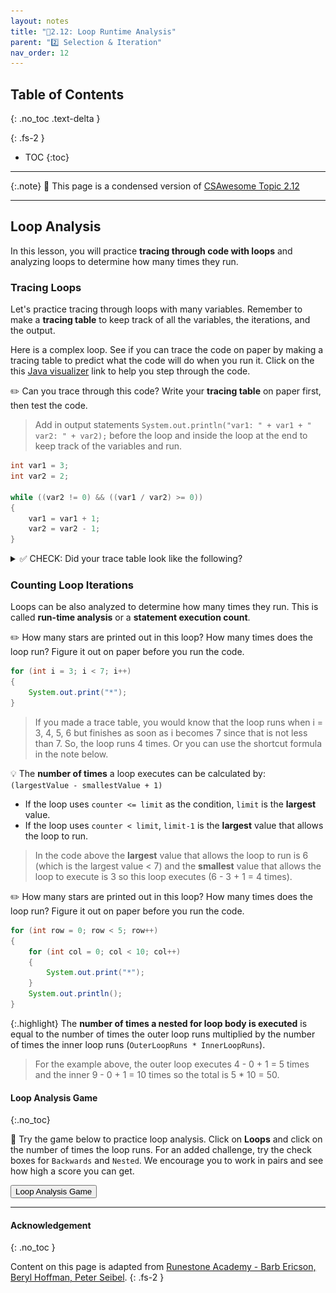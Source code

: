 ```yaml
---
layout: notes
title: "📓2.12: Loop Runtime Analysis" 
parent: "2️⃣ Selection & Iteration"
nav_order: 12
---
```


## Table of Contents
{: .no_toc .text-delta }

{: .fs-2 }
- TOC
{:toc}

---

{:.note}
📖 This page is a condensed version of [CSAwesome Topic 2.12](https://runestone.academy/ns/books/published/csawesome2/topic-2-12-loop-analysis.html) 

---

## Loop Analysis

In this lesson, you will practice **tracing through code with loops** and analyzing loops to determine how many times they run.

### Tracing Loops

Let's practice tracing through loops with many variables. Remember to make a **tracing table** to keep track of all the variables, the iterations, and the output.

Here is a complex loop.  See if you can trace the code on paper by making a tracing table to predict what the code will do when you run it. Click on the this [Java visualizer](https://goo.gl/qEHnpg) link to help you step through the code.

<div class="task" markdown="block">
  
✏️ Can you trace through this code? Write your **tracing table** on paper first, then test the code.
> Add in output statements ``System.out.println("var1: " + var1 + " var2: " + var2);`` before the loop and inside the loop at the end to keep track of the variables and run. 

```java
int var1 = 3;
int var2 = 2;

while ((var2 != 0) && ((var1 / var2) >= 0))
{
    var1 = var1 + 1;
    var2 = var2 - 1;
}
```
</div>

<html>
<details>

<summary>✅ CHECK: Did your trace table look like the following?</summary>

<div markdown="block">

![image](Figures/whileLoopTrace.png)

</div>

</details>
</html>

### Counting Loop Iterations

Loops can be also analyzed to determine how many times they run. This is called **run-time analysis** or a **statement execution count**.

<div class="task" markdown="block">
  
✏️ How many stars are printed out in this loop? How many times does the loop run? Figure it out on paper before you run the code.

```java
for (int i = 3; i < 7; i++)
{
    System.out.print("*");
}
```
</div>

> If you made a trace table, you would know that the loop runs when i = 3, 4, 5, 6 but finishes as soon as i becomes 7 since that is not less than 7. So, the loop runs 4 times. Or you can use the shortcut formula in the note below.

<div class="imp" markdown="block">

💡 The **number of times** a loop executes can be calculated by: `(largestValue - smallestValue + 1)`

- If the loop uses `counter <= limit` as the condition, `limit` is the **largest** value.
- If the loop uses `counter < limit`, `limit-1` is the **largest** value that allows the loop to run.
  
</div>

> In the code above the **largest** value that allows the loop to run is 6 (which is the largest value < 7) and the **smallest** value that allows the loop to execute is 3 so this loop executes (6 - 3 + 1 = 4 times).

<div class="task" markdown="block">
  
✏️ How many stars are printed out in this loop? How many times does the loop run? Figure it out on paper before you run the code.

```java
for (int row = 0; row < 5; row++)
{
    for (int col = 0; col < 10; col++)
    {
        System.out.print("*");
    }
    System.out.println();
}
```
</div>

{:.highlight}
The **number of times a nested for loop body is executed** is equal to the number of times the outer loop runs multiplied by the number of times the inner loop runs (`OuterLoopRuns * InnerLoopRuns`).

> For the example above, the outer loop executes 4 - 0 + 1 = 5 times and the inner 9 - 0 + 1 = 10 times so the total is 5 * 10 = 50.


#### Loop Analysis Game
{:.no_toc}

<div class="task" markdown="block">

🎲 Try the game below to practice loop analysis. Click on **Loops** and click on the number of times the loop runs. For an added challenge, try the check boxes for `Backwards` and `Nested`. We encourage you to work in pairs and see how high a score you can get.

<a href="https://csa-games.netlify.app/" target="_blank"><button class="btn">Loop Analysis Game</button></a>

</div>

<!--

## Informal Runtime Analysis of Loops

When we analyze loops informally, we focus on two skills:

* **Tracing**: Step through a loop and keep track of variable values as they change.
* **Counting iterations**: Determine how many times a loop (or nested loops) will execute its body.

These skills help you predict output, find bugs, and reason about runtime at a high level.

**Note:** A **trace table** is a simple table where each column is a variable and each row shows the values after each pass through the loop.

---

## Example 1: Trace a `while` Loop

Consider the following code. Trace it and record the values of `var1` and `var2` each time through the loop.

```java
int var1 = 0;
int var2 = 2;

while ((var2 != 0) && ((var1 / var2) >= 0)) {
    var1 = var1 + 1;
    var2 = var2 - 1;
}
```

![Trace table showing var1 and var2 values each pass](Figures/whileLoopTrace.png)

<div class="task" markdown="block">

**Check Your Understanding**

What are the values of `var1` and `var2` when the code finishes executing?

* A. `var1 = 1, var2 = 1`
* B. `var1 = 2, var2 = 0` ✅
* C. `var1 = 3, var2 = -1`
* D. `var1 = 0, var2 = 2`
* E. Division-by-zero runtime error

**Why:** The loop stops when `var2 == 0` (short-circuiting prevents the division from evaluating when `var2` is 0), so the final state is `var1 = 2`, `var2 = 0`.

</div>

---

## Example 2: Build a Trace Table

You can make tracing easier by drawing a table:

|    Pass # | var1 | var2 |
| --------: | ---: | ---: |
| 0 (start) |    0 |    2 |
|         1 |    1 |    1 |
|         2 |    2 |    0 |

Stop when the loop condition becomes `false`.

---

## Counting Loop Iterations

### Single `for` or `while`

* A loop like `for (int i = 0; i < N; i++)` runs **N** times.
* A loop like `while (x > 0) { x--; }` runs once per decrement until `x == 0`.

### Nested Loops

Multiply the number of iterations of each loop if the inner loop runs fully for each outer iteration.

```java
int i = 0;
while (i <= 4) {
  for (int j = 0; j < 3; j++) {
    System.out.println("Hi!");
  }
  i++;
}
```

* Outer loop: `i = 0, 1, 2, 3, 4` → **5** iterations
* Inner loop: `j = 0, 1, 2` → **3** iterations each time
* Total prints: **5 × 3 = 15**

<div class="task" markdown="block">

**Check Your Understanding**

How many times is `"Hi!"` printed by the program above?

* A. 3
* B. 5
* C. 8
* D. 12
* E. 15 ✅

</div>

---

## Tips for Informal Analysis

* **Initialization, condition, update**: Check all three—off-by-one errors often hide here.
* **Short-circuit logic**: For `&&` and `||`, later subexpressions may not evaluate—this can prevent errors (like division by zero) or change counts.
* **Early exits**: `break`, `return`, or condition changes inside the loop alter iteration counts.
* **State changes**: Make sure the loop variable actually changes so you don’t create an infinite loop.

---

## Practice: Write and Trace

<div class="task" markdown="block">

1. Write a loop that prints the first `N` multiples of 7 on one line.
2. Create a trace table for `sum` and `i` in the loop below. Predict and then run.

```java
int sum = 0;
for (int i = 1; i <= 4; i++) {
    sum += i;       // add i to sum
}
System.out.println(sum);
```

</div>

---

## Summary

* Use **trace tables** to follow variable changes through loop iterations.
* Count iterations by examining **initialization**, **condition**, and **update**.
* For **nested loops**, multiply iteration counts when appropriate.
* Be mindful of **short-circuit evaluation** and **early exits** that affect execution.
-->

---

#### Acknowledgement
{: .no_toc }

Content on this page is adapted from [Runestone Academy - Barb Ericson, Beryl Hoffman, Peter Seibel](https://runestone.academy/ns/books/published/csawesome2/csawesome2.html).
{: .fs-2 }
